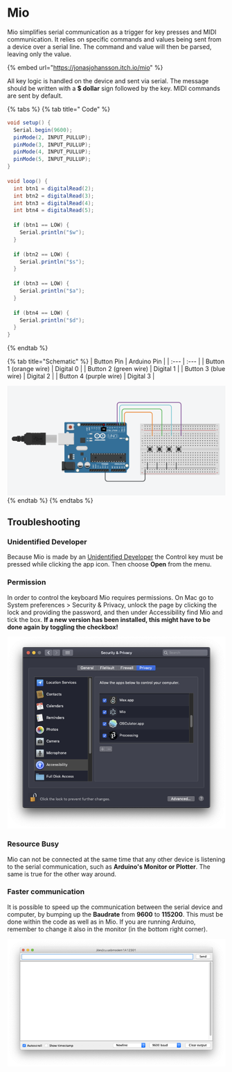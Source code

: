# Mio

Mio simplifies serial communication as a trigger for key presses and MIDI communication. It relies on specific commands and values being sent from a device over a serial line. The command and value will then be parsed, leaving only the value.

{% embed url="https://jonasjohansson.itch.io/mio" %}

All key logic is handled on the device and sent via serial. The message should be written with a **$ dollar** sign followed by the key. MIDI commands are sent by default.

{% tabs %}
{% tab title=" Code" %}
```csharp
void setup() {
  Serial.begin(9600);
  pinMode(2, INPUT_PULLUP);
  pinMode(3, INPUT_PULLUP);
  pinMode(4, INPUT_PULLUP);
  pinMode(5, INPUT_PULLUP);
}

void loop() {
  int btn1 = digitalRead(2);
  int btn2 = digitalRead(3);
  int btn3 = digitalRead(4);
  int btn4 = digitalRead(5);

  if (btn1 == LOW) {
    Serial.println("$w");
  }

  if (btn2 == LOW) {
    Serial.println("$s");
  }

  if (btn3 == LOW) {
    Serial.println("$a");
  }

  if (btn4 == LOW) {
    Serial.println("$d");
  }
}
```
{% endtab %}

{% tab title="Schematic" %}
| Button Pin  | Arduino Pin |
| :--- | :--- |
| Button 1 \(orange wire\) | Digital 0 |
| Button 2 \(green wire\) | Digital 1 |
| Button 3 \(blue wire\) | Digital 2 |
| Button 4 \(purple wire\) | Digital 3 |

![](../.gitbook/assets/image%20%287%29.png)
{% endtab %}
{% endtabs %}

## Troubleshooting

### Unidentified Developer

Because Mio is made by an [Unidentified Developer](https://jonasjohansson.se/) the Control key must be pressed while clicking the app icon. Then choose **Open** from the menu.

### Permission

In order to control the keyboard Mio requires permissions. On Mac go to System preferences &gt; Security & Privacy, unlock the page by clicking the lock and providing the password, and then under Accessibility find Mio and tick the box. **If a new version has been installed, this might have to be done again by toggling the checkbox!**

![](../.gitbook/assets/permissions.png)

### Resource Busy

Mio can not be connected at the same time that any other device is listening to the serial communication, such as **Arduino's Monitor or Plotter**. The same is true for the other way around.

### Faster communication

It is possible to speed up the communication between the serial device and computer, by bumping up the **Baudrate** from **9600** to **115200**. This must be done within the code as well as in Mio. If you are running Arduino, remember to change it also in the monitor \(in the bottom right corner\).

![](../.gitbook/assets/serial.png)


